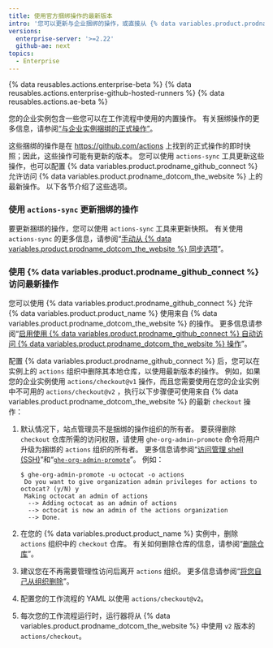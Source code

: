```yaml
---
title: 使用官方捆绑操作的最新版本
intro: '您可以更新与企业捆绑的操作，或直接从 {% data variables.product.prodname_dotcom_the_website %} 使用操作。'
versions:
  enterprise-server: '>=2.22'
  github-ae: next
topics:
  - Enterprise
---
```


{% data reusables.actions.enterprise-beta %}
{% data reusables.actions.enterprise-github-hosted-runners %}
{% data reusables.actions.ae-beta %}

您的企业实例包含一些您可以在工作流程中使用的内置操作。 有关捆绑操作的更多信息，请参阅[“与企业实例捆绑的正式操作”](/admin/github-actions/about-using-actions-in-your-enterprise#official-actions-bundled-with-your-enterprise-instance)。

这些捆绑的操作是在 https://github.com/actions 上找到的正式操作的即时快照；因此，这些操作可能有更新的版本。 您可以使用 `actions-sync` 工具更新这些操作，也可以配置 {% data variables.product.prodname_github_connect %} 允许访问 {% data variables.product.prodname_dotcom_the_website %} 上的最新操作。 以下各节介绍了这些选项。

### 使用 `actions-sync` 更新捆绑的操作

要更新捆绑的操作，您可以使用 `actions-sync` 工具来更新快照。 有关使用 `actions-sync` 的更多信息，请参阅“[手动从 {% data variables.product.prodname_dotcom_the_website %} 同步选项](/admin/github-actions/manually-syncing-actions-from-githubcom)”。

### 使用 {% data variables.product.prodname_github_connect %} 访问最新操作

您可以使用 {% data variables.product.prodname_github_connect %} 允许 {% data variables.product.product_name %} 使用来自 {% data variables.product.prodname_dotcom_the_website %} 的操作。 更多信息请参阅“[启用使用 {% data variables.product.prodname_github_connect %} 自动访问 {% data variables.product.prodname_dotcom_the_website %} 操作](/admin/github-actions/enabling-automatic-access-to-githubcom-actions-using-github-connect)”。

配置 {% data variables.product.prodname_github_connect %} 后，您可以在实例上的 `actions` 组织中删除其本地仓库，以使用最新版本的操作。 例如，如果您的企业实例使用 `actions/checkout@v1` 操作，而且您需要使用在您的企业实例中不可用的 `actions/checkout@v2` ，执行以下步骤便可使用来自 {% data variables.product.prodname_dotcom_the_website %} 的最新 `checkout` 操作：

1. 默认情况下，站点管理员不是捆绑的操作组织的所有者。 要获得删除 `checkout` 仓库所需的访问权限，请使用 `ghe-org-admin-promote` 命令将用户升级为捆绑的 `actions` 组织的所有者。 更多信息请参阅“[访问管理 shell (SSH)](/admin/configuration/accessing-the-administrative-shell-ssh)”和“[`ghe-org-admin-promote`](/admin/configuration/command-line-utilities#ghe-org-admin-promote)”。 例如：

   ```shell
   $ ghe-org-admin-promote -u octocat -o actions
    Do you want to give organization admin privileges for actions to octocat? (y/N) y
    Making octocat an admin of actions
     --> Adding octocat as an admin of actions
     --> octocat is now an admin of the actions organization
     --> Done.
   ```
1. 在您的 {% data variables.product.product_name %} 实例中，删除 `actions` 组织中的 `checkout` 仓库。 有关如何删除仓库的信息，请参阅“[删除仓库](/github/administering-a-repository/deleting-a-repository)”。
1. 建议您在不再需要管理性访问后离开 `actions` 组织。 更多信息请参阅“[将您自己从组织删除](/github/setting-up-and-managing-your-github-user-account/removing-yourself-from-an-organization)”。
1. 配置您的工作流程的 YAML 以使用 `actions/checkout@v2`。
1. 每次您的工作流程运行时，运行器将从 {% data variables.product.prodname_dotcom_the_website %} 中使用 `v2` 版本的 `actions/checkout`。
